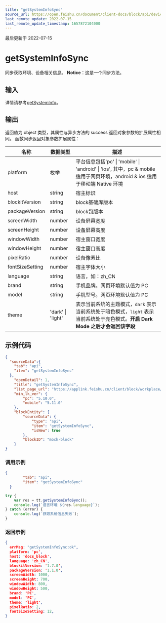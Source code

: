 ```yaml
---
title: "getSystemInfoSync"
source_url: https://open.feishu.cn/document/client-docs/block/api/device/getsysteminfosync
last_remote_update: 2022-07-15
last_remote_update_timestamp: 1657872104000
---
```

最后更新于 2022-07-15

# getSystemInfoSync

同步获取环境、设备相关信息。
**Notice**：这是一个同步方法。

## 输入

详情请参考[getSystemInfo](https://open.feishu.cn/document/uAjLw4CM/uYjL24iN/block/api/device/getsysteminfo)。

## 输出
返回值为 object 类型，其属性与异步方法的 success 返回对象参数的扩展属性相同。
函数同步返回对象参数扩展属性：

| **名称**           | **数据类型**           | **描述**     |
| ---------------- | ---------------- | ---------- | 
| platform         | 枚举 | 平台信息包括'pc' \| 'mobile' \| 'android' \| 'ios', 其中，pc & mobile 适用于网页环境，android & ios 适用于移动端 Native 环境      | 1.0.0 |
| host | string   | 宿主标识      | 1.0.0 |
| blockitVersion | string   | block基础库版本      | 1.0.0 |
| packageVersion | string   | block包版本      | 1.7.0 |
| screenWidth | number   | 设备屏幕宽度      | 1.0.0 |
| screenHeight | number   | 设备屏幕高度      | 1.0.0 |
| windowWidth | number   | 宿主窗口宽度      | 1.0.0 |
| windowHeight | number   | 宿主窗口高度      | 1.0.0 |
| pixelRatio | number           | 设备像素比      | 1.0.0 |
| fontSizeSetting | number           | 宿主字体大小      | 1.0.0 |
| language         | string           | 语言，如：zh_CN | 1.0.0 |
| brand         | string           | 手机品牌。网页环境默认值为 PC | 1.0.0 |
| model         | string           | 手机型号。网页环境默认值为 PC | 1.0.0 |
| theme |'dark' \| 'light'|表示当前系统的主题模式，`dark` 表示当前系统处于暗色模式，`light` 表示当前系统处于亮色模式。**开启 Dark Mode 之后才会返回该字段**|1.4.0|

## 示例代码
```json
{
  "sourceData":{
  	"tab": "api",
  	"item": "getSystemInfoSync"
  },
    "openDetail": 1, 
    "title": "getSystemInfoSync", 
    "list_page_url": "https://applink.feishu.cn/client/block/workplace/open?appId=cli_a00834ec56f8d01b%26blockTypeId=blk_610a40455f800004c32b6bb6%26sourceData=%7B%22tab%22%3A%22api%22%2C%22item%22%3A%22login%22%7D", 
    "min_lk_ver": {
        "pc": "5.10.0", 
        "mobile": "5.11.0"
    },
    "blockEntity": {
        "sourceData": {
            "type": "api",
            "item": "getSystemInfoSync",
            "isNew": true
        },
  		"blockID": "mock-block"
    }
}
```

### 调用示例
```json
{
  		"tab": "api",
  		"item": "getSystemInfoSync"
  }
```

```js
try {
    var res = tt.getSystemInfoSync();
    console.log(`语言环境 ${res.language}`);
} catch (error) {
    console.log(`获取系统信息失败`);
}
```

### 返回示例

```json
{
  errMsg: "getSystemInfoSync:ok",
  platform: 'pc',
  host: 'docs_block',
  language: 'zh_CN',
  blockitVersion: '1.7.0',
  packageVersion: '1.1.0',
  screenWidth: 1000,
  screenHeight: 700,
  windowWidth: 800,
  windowHeight: 500,
  brand: 'PC',
  model: 'PC',
  theme: 'light',
  pixelRatio: 2,
  fontSizeSetting: 12,
}
```
